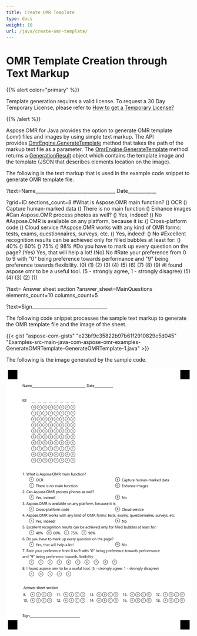 ```yaml
---
title: Create OMR Template
type: docs
weight: 10
url: /java/create-omr-template/
---
```


# **OMR Template Creation through Text Markup**
{{% alert color="primary" %}} 

Template generation requires a valid license. To request a 30 Day Temporary License, please refer to [How to get a Temporary License?](https://purchase.aspose.com/temporary-license)

{{% /alert %}} 


Aspose.OMR for Java provides the option to generate OMR template (.omr) files and images by using simple text markup. The API provides [OmrEngine.GenerateTemplate](https://reference.aspose.com/java/omr/com.aspose.omr/OmrEngine#generateTemplate-java.lang.String-) method that takes the path of the markup text file as a parameter. The [OmrEngine.GenerateTemplate](https://reference.aspose.com/java/omr/com.aspose.omr/OmrEngine#generateTemplate-java.lang.String-) method returns a [GenerationResult](https://reference.aspose.com/java/omr/com.aspose.omr/GenerationResult) object which contains the template image and the template (JSON that describes elements location on the image).

The following is the text markup that is used in the example code snippet to generate OMR template file.

?text=Name__________________________________ Date____________

?grid=ID
sections_count=8
#What is Aspose.OMR main function?
() OCR () Capture human-marked data
() There is no main function () Enhance images
#Can Aspose.OMR process photos as well?
() Yes, indeed! () No
#Aspose.OMR is available on any platform, because it is:
() Cross-platform code () Cloud service
#Aspose.OMR works with any kind of OMR forms: tests, exams, questionnaires, surveys, etc.
() Yes, indeed! () No
#Excellent recognition results can be achieved only for filled bubbles at least for:
() 40% () 60% () 75% () 98%
#Do you have to mark up every question on the page?
(Yes) Yes, that will help a lot! (No) No
#Rate your preference from 0 to 9 with "0" being preference towards performance
and "9" being preference towards flexibility.
(0) (1) (2) (3) (4) (5) (6) (7) (8) (9)
#I found aspose omr to be a useful tool. (5 - strongly agree, 1 - strongly disagree)
(5) (4) (3) (2) (1)

?text= Answer sheet section
?answer_sheet=MainQuestions
elements_count=10
columns_count=5

?text=Sign________________________________



The following code snippet processes the sample text markup to generate the OMR template file and the image of the sheet.



{{< gist "aspose-com-gists" "e23bf9c35822b97b61f2910829c5d045" "Examples-src-main-java-com-aspose-omr-examples-GenerateOMRTemplate-GenerateOMRTemplate-1.java" >}}

The following is the image generated by the sample code.

![todo:image_alt_text](create-omr-template_1.png)
